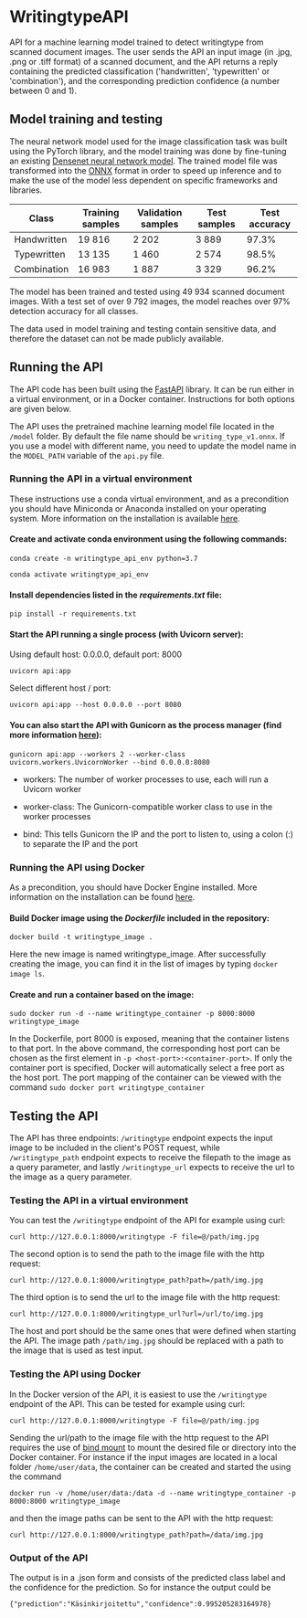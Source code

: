 # WritingtypeAPI

API for a machine learning model trained to detect writingtype from scanned document images. 
The user sends the API an input image (in .jpg, .png or .tiff format) of a scanned document, and the API returns a reply 
containing the predicted classification ('handwritten', 'typewritten' or 'combination'), and the corresponding prediction confidence (a number
between 0 and 1).   

## Model training and testing 

The neural network model used for the image classification task was built using the PyTorch library, and the model training
was done by fine-tuning an existing [Densenet neural network model](https://pytorch.org/vision/main/models/generated/torchvision.models.densenet121.html).
The trained model file was transformed into the [ONNX](https://onnx.ai/) format in order to speed up inference and to make the use of the model less dependent on specific frameworks and libraries. 

Class|Training samples|Validation samples|Test samples|Test accuracy
-|-|-|-|-
Handwritten|19 816|2 202|3 889|97.3%
Typewritten|13 135|1 460|2 574|98.5%
Combination|16 983|1 887|3 329|96.2%

The model has been trained and tested using 49 934 scanned document images. With a test set of over 9 792 images, the model reaches over 97% detection accuracy for all classes. 

The data used in model training and testing contain sensitive data, and therefore the dataset can not be made publicly available.

## Running the API

The API code has been built using the [FastAPI](https://fastapi.tiangolo.com/) library. It can be run either in a virtual environment,
or in a Docker container. Instructions for both options are given below. 

The API uses the pretrained machine learning model file located in the `/model` folder. By default the file name should be `writing_type_v1.onnx`.
If you use a model with different name, you need to update the model name in the `MODEL_PATH` variable of the `api.py` file.

### Running the API in a virtual environment

These instructions use a conda virtual environment, and as a precondition you should have Miniconda or Anaconda installed on your operating system. 
More information on the installation is available [here](https://docs.conda.io/projects/conda/en/latest/user-guide/install/index.html). 

#### Create and activate conda environment using the following commands:

`conda create -n writingtype_api_env python=3.7`

`conda activate writingtype_api_env`

#### Install dependencies listed in the *requirements.txt* file:

`pip install -r requirements.txt`

#### Start the API running a single process (with Uvicorn server):

Using default host: 0.0.0.0, default port: 8000

`uvicorn api:app`
 
Select different host / port:

`uvicorn api:app --host 0.0.0.0 --port 8080`

#### You can also start the API with Gunicorn as the process manager (find more information [here](https://fastapi.tiangolo.com/deployment/server-workers/)):

`gunicorn api:app --workers 2 --worker-class uvicorn.workers.UvicornWorker --bind 0.0.0.0:8080`

  - workers: The number of worker processes to use, each will run a Uvicorn worker

  - worker-class: The Gunicorn-compatible worker class to use in the worker processes

  - bind: This tells Gunicorn the IP and the port to listen to, using a colon (:) to separate the IP and the port

### Running the API using Docker

As a precondition, you should have Docker Engine installed. More information on the installation can be found [here](https://docs.docker.com/engine/install/). 

#### Build Docker image using the *Dockerfile* included in the repository: 

`docker build -t writingtype_image .`

Here the new image is named writingtype_image. After successfully creating the image, you can find it in the list of images by typing `docker image ls`.

#### Create and run a container based on the image:

`sudo docker run -d --name writingtype_container -p 8000:8000 writingtype_image`

In the Dockerfile, port 8000 is exposed, meaning that the container listens to that port. In the above command, the corresponding host port can be chosen as the first element in `-p <host-port>:<container-port>`. If only the container port is specified, Docker will automatically select a free port as the host port. 
The port mapping of the container can be viewed with the command `sudo docker port writingtype_container`

## Testing the API

The API has three endpoints: `/writingtype` endpoint expects the input image to be included in the client's POST request, while  
`/writingtype_path` endpoint expects to receive the filepath to the image as a query parameter, and lastly `/writingtype_url` expects to receive the url to the image as a query parameter.

### Testing the API in a virtual environment

You can test the `/writingtype` endpoint of the API for example using curl:

`curl http://127.0.0.1:8000/writingtype -F file=@/path/img.jpg`

The second option is to send the path to the image file with the http request:

`curl http://127.0.0.1:8000/writingtype_path?path=/path/img.jpg`

The third option is to send the url to the image file with the http request:

`curl http://127.0.0.1:8000/writingtype_url?url=/url/to/img.jpg`

The host and port should be the same ones that were defined when starting the API.
The image path `/path/img.jpg` should be replaced with a path to the image that is used as test input. 

### Testing the API using Docker

In the Docker version of the API, it is easiest to use the `/writingtype` endpoint of the API. This can be tested 
for example using curl:

`curl http://127.0.0.1:8000/writingtype -F file=@/path/img.jpg`

Sending the url/path to the image file with the http request to the API requires 
the use of [bind mount](https://docs.docker.com/storage/bind-mounts/) to mount the desired file or 
directory into the Docker container. For instance if the input images are located in a local folder 
`/home/user/data`, the container can be created and started the using the command 

`docker run -v /home/user/data:/data -d --name writingtype_container -p 8000:8000 writingtype_image`

and then the image paths can be sent to the API with the http request:

`curl http://127.0.0.1:8000/writingtype_path?path=/data/img.jpg`

### Output of the API

The output is in a .json form and consists of the predicted class label and the confidence for the prediction.
So for instance the output could be 

`{"prediction":"Käsinkirjoitettu","confidence":0.995205283164978}`



